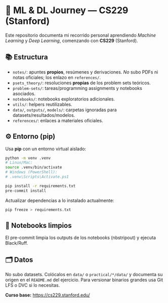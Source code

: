 # 🧠 ML & DL Journey — CS229 (Stanford)

Este repositorio documenta mi recorrido personal aprendiendo *Machine Learning* y *Deep Learning*, comenzando con **CS229** (Stanford).

## 📚 Estructura

- `notes/`: apuntes **propios**, resúmenes y derivaciones. *No* subo PDFs ni notas oficiales; los enlazo en `references/`.
- `psets_theory/`: resoluciones **propias** de los problem sets teóricos.
- `problem-sets/`: tareas/programming assignments y notebooks asociados.
- `notebooks/`: notebooks exploratorios adicionales.
- `utils/`: helpers reutilizables.
- `data/`, `outputs/`, `models/`: carpetas ignoradas para datasets/resultados/modelos.
- `references/`: enlaces a materiales oficiales.

## ⚙️ Entorno (pip)

Usa **pip** con un entorno virtual aislado:

```bash
python -m venv .venv
# Linux/Mac:
source .venv/bin/activate
# Windows (PowerShell):
# .venv\Scripts\Activate.ps1

pip install -r requirements.txt
pre-commit install
```

Actualizar dependencias a lo instalado actualmente:
```bash
pip freeze > requirements.txt
```

## 🧼 Notebooks limpios
El pre-commit limpia los outputs de los notebooks (nbstripout) y ejecuta Black/Ruff.

## 🗂️ Datos
No subo datasets. Colócalos en `data/` o `practical/*/data/` y documenta su origen en el `README.md` del ejercicio. Para versionar binarios grandes usa Git LFS o DVC si lo necesitas.


**Curso base:** https://cs229.stanford.edu/
